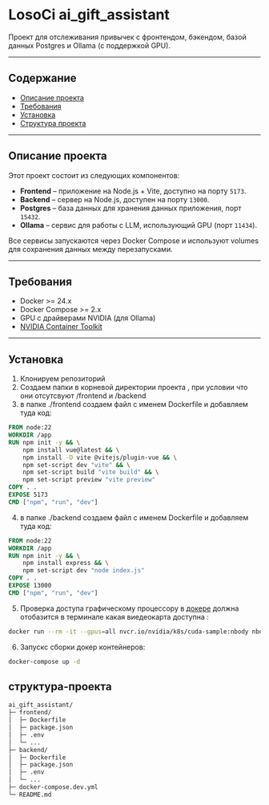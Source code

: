 # LosoCi ai_gift_assistant

Проект для отслеживания привычек с фронтендом, бэкендом, базой данных Postgres и Ollama (с поддержкой GPU).  

---

## Содержание

- [Описание проекта](#описание-проекта)
- [Требования](#требования)
- [Установка](#установка)
- [Структура проекта](#структура-проекта)

---

## Описание проекта

Этот проект состоит из следующих компонентов:  

- **Frontend** – приложение на Node.js + Vite, доступно на порту `5173`.  
- **Backend** – сервер на Node.js, доступен на порту `13000`.  
- **Postgres** – база данных для хранения данных приложения, порт `15432`.  
- **Ollama** – сервис для работы с LLM, использующий GPU (порт `11434`).  

Все сервисы запускаются через Docker Compose и используют volumes для сохранения данных между перезапусками.

---

## Требования

- Docker >= 24.x  
- Docker Compose >= 2.x  
- GPU с драйверами NVIDIA (для Ollama)  
- [NVIDIA Container Toolkit](https://developer.nvidia.com/cuda-toolkit) 

---

## Установка

1. Клонируем репозиторий
2. Создаем папки в корневой директории проекта , при условии что они отсутсвуют /frontend и /backend
3. в папке ./frontend создаем файл с именем Dockerfile и добавляем туда код:
```Dockerfile
FROM node:22
WORKDIR /app
RUN npm init -y && \
    npm install vue@latest && \
    npm install -D vite @vitejs/plugin-vue && \
    npm set-script dev "vite" && \
    npm set-script build "vite build" && \
    npm set-script preview "vite preview"
COPY . .
EXPOSE 5173
CMD ["npm", "run", "dev"]
```
4. в папке ./backend создаем файл с именем Dockerfile и добавляем туда код:
```Dockerfile
FROM node:22
WORKDIR /app
RUN npm init -y && \
    npm install express && \
    npm set-script dev "node index.js"
COPY . .
EXPOSE 13000
CMD ["npm", "run", "dev"]
```
5. Проверка доступа графическому процессору в [докере](https://docs.docker.com/desktop/features/gpu/) должна отобазится в терминале какая виедеокарта доступна :

```bash
docker run --rm -it --gpus=all nvcr.io/nvidia/k8s/cuda-sample:nbody nbody -gpu -benchmark
```
6. Запускc сборки докер контейнеров:
```bash
docker-compose up -d
```

## структура-проекта
```bash
ai_gift_assistant/
├─ frontend/
│  ├─ Dockerfile
│  ├─ package.json
│  ├─ .env
│  └─ ...
├─ backend/
│  ├─ Dockerfile
│  ├─ package.json
│  ├─ .env
│  └─ ...
├─ docker-compose.dev.yml
└─ README.md
```

